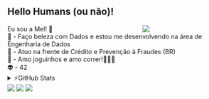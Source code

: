 <h2> Hello Humans (ou não)!</h2>
Eu sou a Mel! 🍯
<img align='right' src='https://user-images.githubusercontent.com/5713670/87202985-820dcb80-c2b6-11ea-9f56-7ec461c497c3.gif' width='200"'>
<br>
<div>
🚀 - Faço beleza com Dados e estou me desenvolvendo na área de Engenharia de Dados<br>
🧴 - Atuo na frente de Crédito e Prevenção à Fraudes (BR)<br>
👾 - Amo joguinhos e amo correr!🏃🏻‍♀️ <br>
👽 - 42
<br>
<details>
<summary>⚡️GitHub Stats</summary>
<br />
<br>
<div>
<a href="https://github.com/talaisysm">
 <div>
  <a href="https://github.com/talaisysm">
  <img height="180em" src="https://github-readme-stats.vercel.app/api?username=talaisysm&show_icons=true&theme=dracula&include_all_commits=true&count_private=true"/>
<!--   <img height="180em" src="https://github-readme-stats.vercel.app/api/top-langs/?username=talaisysm&layout=compact&langs_count=8&theme=dracula"/> -->
<div>
<div style="display: inline_block"><br>
  <img align="center" alt="Mel Python" height="30" width="40" src="https://raw.githubusercontent.com/devicons/devicon/master/icons/python/python-original.svg">
  <img align="center" alt="Mel Python" height="30" width="40" src="https://raw.githubusercontent.com/devicons/devicon/master/icons/jupyter/jupyter-original.svg">
  <img align="center" alt="Mel Python" height="30" width="40" src="https://raw.githubusercontent.com/devicons/devicon/master/icons/visualstudio/visualstudio-plain.svg">
</div>
  </details>
  
  <div>
  <a href = "mailto: mariana.talaisys@grupoboticario.com.br"><img src="https://img.shields.io/badge/-Gmail-%23EA4335?style=for-the-badge&logo=gmail&logoColor=white" target="_blank"></a>
  <a href="https://www.linkedin.com/in/mariana-talaisys-b9881639/" target="_blank"><img src="https://img.shields.io/badge/-LinkedIn-%230077B5?style=for-the-badge&logo=linkedin&logoColor=white" target="_blank"></a>
    <a href="https://instagram.com/_meel" target="_blank"><img src="https://img.shields.io/badge/-Instagram-%23E4405F?style=for-the-badge&logo=instagram&logoColor=white" target="_blank"></a>
</div>
